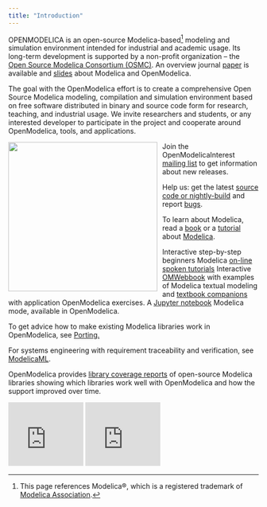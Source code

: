 ```yaml
---
title: "Introduction"
---
```

OPENMODELICA is an open-source Modelica-based[^1] modeling and simulation environment intended for industrial and academic usage.
Its long-term development is supported by a non-profit organization – the [Open Source Modelica Consortium (OSMC)](/home/consortium).
An overview journal [paper](/research/the-openmodelica-integrated-environment-for-modeling-simulation-and-model-based-development) is available and [slides](images/M_images/Modelica-OpenModelica-slides.pdf) about Modelica and OpenModelica.

The goal with the OpenModelica effort is to create a comprehensive Open Source Modelica modeling, compilation and simulation environment based on free software distributed in binary and source code form for research, teaching, and industrial usage.
We invite researchers and students, or any interested developer to participate in the project and cooperate around OpenModelica, tools, and applications.

<img width="300" style="float: left; margin-right: 10px" src="/images/om.jpg" />

Join the OpenModelicaInterest [mailing list](/useresresources/mailing-list) to get information about new releases.

Help us: get the latest [source code or nightly-build](/developersresources/source-code) and report [bugs](https://trac.openmodelica.org/OpenModelica).

To learn about Modelica, read a [book](/research/booksproceedings) or a [tutorial](images/M_images/200204-ModelicaTutorial-slides-PeterFritzson-AdrianPop-MODPROD2020.pdf) about [Modelica](http://www.modelica.org).

Interactive step-by-step beginners Modelica [on-line spoken tutorials](http://spoken-tutorial.org/tutorial-search/?search_foss=OpenModelica&search_language=English)
Interactive [OMWebbook](http://omwebbook.openmodelica.org/) with examples of Modelica textual modeling and [textbook companions](http://om.fossee.in/textbook-companion/completed-books) with application OpenModelica exercises.
A [Jupyter notebook](https://github.com/OpenModelica/jupyter-openmodelica) Modelica mode, available in OpenModelica.

To get advice how to make existing Modelica libraries work in OpenModelica, see [Porting.](doc/OpenModelicaUsersGuide/latest/porting.html)

For systems engineering with requirement traceability and verification, see [ModelicaML](/free-and-open-source-software/modelicaml/).

OpenModelica provides [library coverage reports](https://github.com/OpenModelica/OpenModelica/wiki/Library-Coverage-Testing) of open-source Modelica libraries showing which libraries work well with OpenModelica and how the support improved over time.

<iframe width="30%" height="128" src="https://www.youtube.com/embed/OCTAeLYtClI" frameborder="0" allowfullscreen></iframe>

<iframe width="30%" height="128" src="https://www.youtube.com/embed/v7YEd_Ow624" frameborder="0" allowfullscreen></iframe>

[^1]: This page references Modelica®, which is a registered trademark of [Modelica Association](https://modelica.org).
